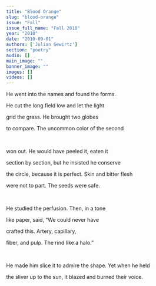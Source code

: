 ```yaml
---
title: "Blood Orange"
slug: "blood-orange"
issue: "Fall"
issue_full_name: "Fall 2010"
year: "2010"
date: "2010-09-01"
authors: ['Julian Gewirtz']
section: "poetry"
audio: []
main_image: ""
banner_image: ""
images: []
videos: []
---
```

He went into the names and found the forms.

 He cut the long field low and let the light

 grid the grass. He brought two globes

 to compare. The uncommon color of the second

  

 won out. He would have peeled it, eaten it

 section by section, but he insisted he conserve

 the circle, because it is perfect. Skin and bitter flesh

 were not to part. The seeds were safe.

  

 He studied the perfusion. Then, in a tone

 like paper, said, “We could never have

 crafted this. Artery, capillary,

 fiber, and pulp. The rind like a halo.”

  

 He made him slice it to admire the shape. Yet when he held

 the sliver up to the sun, it blazed and burned their voice.

